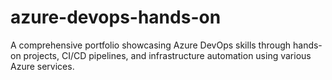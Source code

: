 # azure-devops-hands-on
A comprehensive portfolio showcasing Azure DevOps skills through hands-on projects, CI/CD pipelines, and infrastructure automation using various Azure services.
